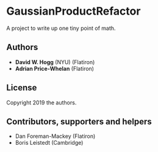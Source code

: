 # GaussianProductRefactor
A project to write up one tiny point of math.

## Authors
- **David W. Hogg** (NYU) (Flatiron)
- **Adrian Price-Whelan** (Flatiron)

## License
Copyright 2019 the authors.

## Contributors, supporters and helpers
- Dan Foreman-Mackey (Flatiron)
- Boris Leistedt (Cambridge)
